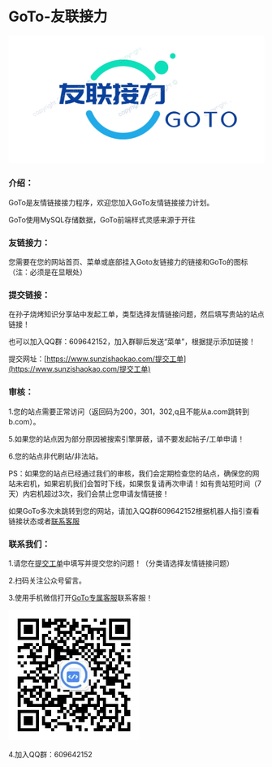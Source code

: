 # GoTo-友联接力

![GoTologo](help/Screenshot_20221107_205939%20(1).png)

### 介绍：

GoTo是友情链接接力程序，欢迎您加入GoTo友情链接接力计划。

GoTo使用MySQL存储数据，GoTo前端样式灵感来源于开往

### 友链接力：

您需要在您的网站首页、菜单或底部挂入Goto友链接力的链接和GoTo的图标（注：必须是在显眼处）

### 提交链接：

在孙子烧烤知识分享站中发起工单，类型选择友情链接问题，然后填写贵站的站点链接！

也可以加入QQ群：609642152，加入群聊后发送“菜单”，根据提示添加链接！

提交网址：[https://www.sunzishaokao.com/提交工单](https://www.sunzishaokao.com/提交工单)

### 审核：

1.您的站点需要正常访问（返回码为200，301，302,q且不能从a.com跳转到b.com）。

5.如果您的站点因为部分原因被搜索引擎屏蔽，请不要发起帖子/工单申请！

6.您的站点非代刷站/非法站。

PS：如果您的站点已经通过我们的审核，我们会定期检查您的站点，确保您的网站未宕机，如果宕机我们会暂时下线，如果恢复请再次申请！如有贵站短时间（7天）内宕机超过3次，我们会禁止您申请友情链接！

如果GoTo多次未跳转到您的网站，请加入QQ群609642152根据机器人指引查看链接状态或者[联系客服](https://work.weixin.qq.com/kfid/kfcccbc5c65c7b2a468)

### 联系我们：

1.请您在[提交工单](https://www.sunzishaokao.com/提交工单)中填写并提交您的问题！（分类请选择友情链接问题）

2.扫码关注公众号留言。

3.使用手机微信打开[GoTo专属客服](https://work.weixin.qq.com/kfid/kfcccbc5c65c7b2a468)联系客服！

![扫码关注孙子烧烤知识分享站公众号](help/qrcode_for_gh_0c3cc3a17782_258.jpg)

4.加入QQ群：609642152
